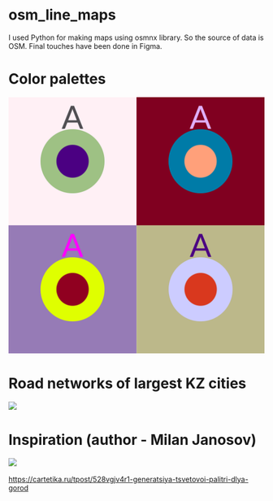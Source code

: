 # osm_line_maps
I used Python for making maps using osmnx library. So the source of data is OSM. Final touches have been done in Figma.

# Color palettes
![](https://raw.githubusercontent.com/RassCrom/osm_line_maps/main/coloors.png)

# Road networks of largest KZ cities
![](https://i.postimg.cc/HLjkSv0q/finals.png)

# Inspiration (author - Milan Janosov)
![](https://static.tildacdn.com/tild3732-6161-4530-b837-343531616533/1.jpeg)

https://cartetika.ru/tpost/528vgjv4r1-generatsiya-tsvetovoi-palitri-dlya-gorod
